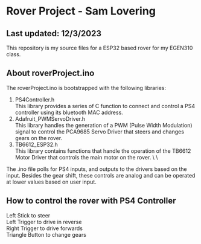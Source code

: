 # Rover Project - Sam Lovering
## Last updated: 12/3/2023
This repository is my source files for a ESP32 based rover for my EGEN310 class.

## About roverProject.ino
The roverProject.ino is bootstrapped with the following libraries:
1. PS4Controller.h \
This library provides a series of C function to connect and control a PS4 controller using its bluetooth MAC address.
2. Adafruit_PWMServoDriver.h \
This library handles the generation of a PWM (Pulse Width Modulation) signal to control the PCA9685 Servo Driver that steers and changes gears on the rover.
3. TB6612_ESP32.h \
This library contains functions that handle the operation of the TB6612 Motor Driver that controls the main motor on the rover. \ \ 

The .ino file polls for PS4 inputs, and outputs to the drivers based on the input. Besides the gear shift, these controls are analog and can be operated at lower values based on user input.

## How to control the rover with PS4 Controller
Left Stick to steer \
Left Trigger to drive in reverse \
Right Trigger to drive forwards \
Triangle Button to change gears
